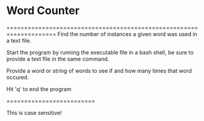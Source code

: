# Word Counter

====================================================================
Find the number of instances a given word was used in a text file.

Start the program by running the executable file in a bash shell, be sure to provide a text file in the same command.

Provide a word or string of words to see if and how many times that word occured.

Hit 'q' to end the program

=========================

This is case sensitive!
